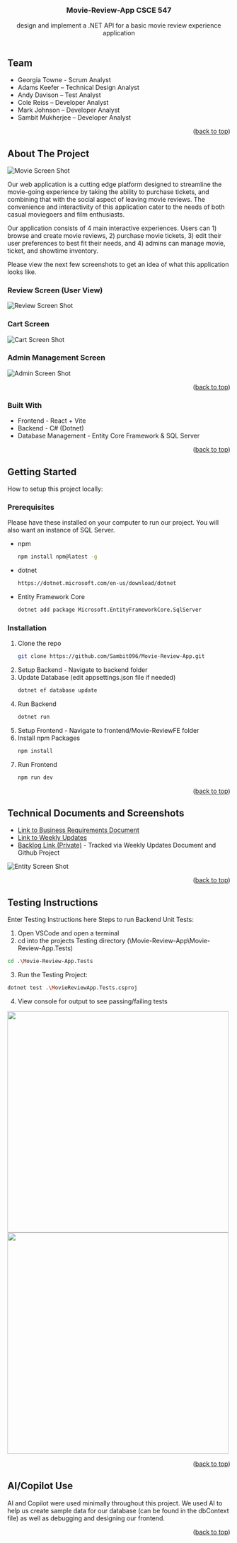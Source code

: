 <a id="readme-top"></a>
<br />
<div align="center">
<h3 align="center">Movie-Review-App CSCE 547</h3>

  <p align="center">
    design and implement a .NET API for a basic movie review experience application
    <br />
    <br />
  </p>
</div>

## Team

* Georgia Towne - Scrum Analyst
*	Adams Keefer – Technical Design Analyst
*	Andy Davison – Test Analyst
*	Cole Reiss – Developer Analyst
*	Mark Johnson – Developer Analyst
*	Sambit Mukherjee – Developer Analyst

<p align="right">(<a href="#readme-top">back to top</a>)</p>

## About The Project

![Movie Screen Shot][product-screenshot]

Our web application is a cutting edge platform designed to streamline the movie-going experience by taking the ability to purchase tickets, and combining that with the social aspect of leaving movie reviews. The convenience and interactivity of this application cater to the needs of both casual moviegoers and film enthusiasts.

Our application consists of 4 main interactive experiences. Users can 1) browse and create movie reviews, 2) purchase movie tickets, 3) edit their user preferences to best fit their needs, and 4) admins can manage movie, ticket, and showtime inventory.

Please view the next few screenshots to get an idea of what this application looks like.

### Review Screen (User View)
![Review Screen Shot][review-screenshot]

### Cart Screen
![Cart Screen Shot][cart-screenshot]

### Admin Management Screen
 ![Admin Screen Shot][admin-screenshot]
 
<p align="right">(<a href="#readme-top">back to top</a>)</p>

### Built With

* Frontend - React + Vite
* Backend - C# (Dotnet)
* Database Management - Entity Core Framework & SQL Server

<p align="right">(<a href="#readme-top">back to top</a>)</p>



<!-- GETTING STARTED -->
## Getting Started

How to setup this project locally:

### Prerequisites

Please have these installed on your computer to run our project. You will also want an instance of SQL Server.
* npm
  ```sh
  npm install npm@latest -g
  ```
* dotnet
  ```sh
  https://dotnet.microsoft.com/en-us/download/dotnet
  ```
* Entity Framework Core
  ```sh
  dotnet add package Microsoft.EntityFrameworkCore.SqlServer
  ```

### Installation

1. Clone the repo
   ```sh
   git clone https://github.com/Sambit096/Movie-Review-App.git
   ```
2. Setup Backend - Navigate to backend folder
3. Update Database (edit appsettings.json file if needed)
   ```sh
   dotnet ef database update
   ```
4. Run Backend
   ```sh
   dotnet run
   ```
5. Setup Frontend - Navigate to frontend/Movie-ReviewFE folder
6. Install npm Packages
   ```sh
   npm install
   ```
7. Run Frontend
   ```sh
   npm run dev
   ```

<p align="right">(<a href="#readme-top">back to top</a>)</p>


## Technical Documents and Screenshots

* [Link to Business Requirements Document][link-business]
* [Link to Weekly Updates][link-weekly]
* [Backlog Link (Private)][link-project] - Tracked via Weekly Updates Document and Github Project

![Entity Screen Shot][entity-screenshot]

<p align="right">(<a href="#readme-top">back to top</a>)</p>


## Testing Instructions

Enter Testing Instructions here
Steps to run Backend Unit Tests:
1. Open VSCode and open a terminal
2. cd into the projects Testing directory (\Movie-Review-App\Movie-Review-App.Tests)
```sh
cd .\Movie-Review-App.Tests
```
3. Run the Testing Project:
```sh
dotnet test .\MovieReviewApp.Tests.csproj
```
4. View console for output to see passing/failing tests

<img src="ReadmeInfo/controller-tests.png" width="500px"/> <img src="ReadmeInfo/service-tests.png" width="500px"/>

<p align="right">(<a href="#readme-top">back to top</a>)</p>


## AI/Copilot Use

AI and Copilot were used minimally throughout this project. We used AI to help us create sample data for our database (can be found in the dbContext file) as well as debugging and designing our frontend.

<p align="right">(<a href="#readme-top">back to top</a>)</p>






[product-screenshot]: ReadmeInfo/project.png
[entity-screenshot]: ReadmeInfo/entities.png
[admin-screenshot]: ReadmeInfo/admin.png
[cart-screenshot]: ReadmeInfo/cart.png
[review-screenshot]: ReadmeInfo/reviews.png
[link-project]: https://github.com/users/Sambit096/projects/4]
[link-business]: https://docs.google.com/document/d/1SQUSj7MYeESE2oluxp6o_LA63nJzexJ2unEtSn-zBtM/edit?usp=sharing
[link-weekly]: https://emailsc-my.sharepoint.com/:w:/g/personal/gtowne_email_sc_edu/EQ2EE0_qcTRLsuc1F3g_rY8BtWFXlseZhtPhAvDRopV9UA?e=ho6wNJ
